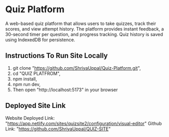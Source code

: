 # Quiz Platform

A web-based quiz platform that allows users to take quizzes, track their scores, and view attempt history. The platform provides instant feedback, a 30-second timer per question, and progress tracking. Quiz history is saved using IndexedDB for persistence.

## Instructions To Run Site Locally

1. git clone "https://github.com/ShriyaUppal/Quiz-Platform.git",
2. cd "QUIZ PLATFROM",
3. npm install,
4. npm run dev,
5. Then open "http://localhost:5173" in your browser

## Deployed Site Link

Website Deployed Link: "https://app.netlify.com/sites/quizsite2/configuration/visual-editor"
Github Link: "https://github.com/ShriyaUppal/QUIZ-SITE"
